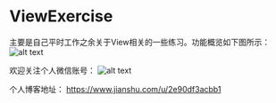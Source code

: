 # ViewExercise
主要是自己平时工作之余关于View相关的一些练习。功能概览如下图所示：
![alt text](https://github.com/wangxp423/ViewExercise/raw/master/main_function.png)


欢迎关注个人微信账号：
![alt text](https://github.com/wangxp423/ViewExercise/raw/master/qrcode.png)


个人博客地址：
https://www.jianshu.com/u/2e90df3acbb1

